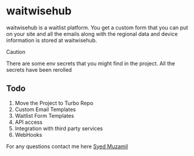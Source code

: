 # waitwisehub

waitwisehub is a waitlist platform. You get a custom form that you can put on your site and all the emails along with the regional data and device information is stored at waitwisehub.

>[!CAUTION]
> There are some env secrets that you might find in the project. All the secrets have been rerolled

## Todo

1. Move the Project to Turbo Repo
2. Custom Email Templates
3. Waitlist Form Templates
4. API access
5. Integration with third party services
6. WebHooks


For any questions contact me here [Syed Muzamil](https://x.com/syedmuzamilm)



